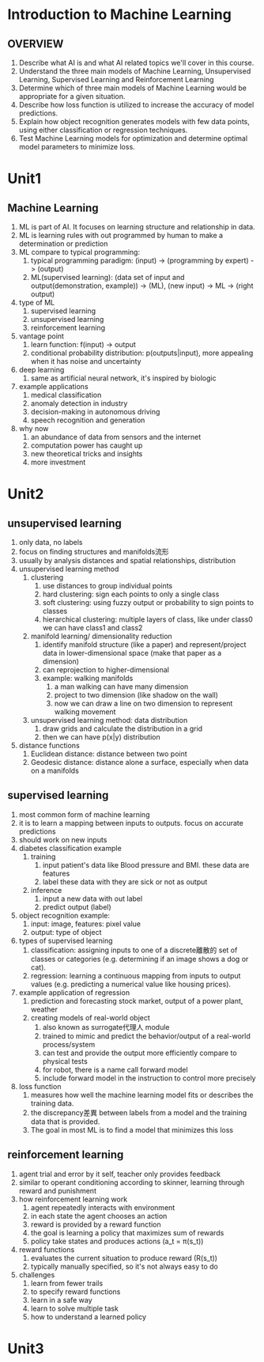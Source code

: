 # Introduction to Machine Learning
## OVERVIEW
1. Describe what AI is and what AI related topics we'll cover in this course.
2. Understand the three main models of Machine Learning, Unsupervised Learning, Supervised Learning and Reinforcement Learning
3. Determine which of three main models of Machine Learning would be appropriate for a given situation.
4. Describe how loss function is utilized to increase the accuracy of model predictions.  
5. Explain how object recognition generates models with few data points, using either classification or regression techniques.
6. Test Machine Learning models for optimization and determine optimal model parameters to minimize loss.


# Unit1
## Machine Learning
1. ML is part of AI. It focuses on learning structure and relationship in data.
2. ML is learning rules with out programmed by human to make a determination or prediction
3. ML compare to typical programming:
    1. typical programming paradigm: (input) -> (programming by expert) -> (output)
    2. ML(supervised learning): (data set of input and output(demonstration, example)) -> (ML), (new input) -> ML -> (right output)
4. type of ML
    1. supervised learning
    2. unsupervised learning
    3. reinforcement learning
5. vantage point
    1. learn function: f(input) -> output
    2. conditional probability distribution: p(outputs|input), more appealing when it has noise and uncertainty
6. deep learning
    1. same as artificial neural network, it's inspired by biologic
7. example applications
    1. medical classification
    2. anomaly detection in industry
    3. decision-making in autonomous driving
    4. speech recognition and generation
8. why now
    1. an abundance of data from sensors and the internet
    2. computation power has caught up
    3. new theoretical tricks and insights
    4. more investment

# Unit2
## unsupervised learning
1. only data, no labels
2. focus on finding structures and manifolds流形
3. usually by analysis distances and spatial relationships, distribution
4. unsupervised learning method
    1. clustering
        1. use distances to group individual points
        2. hard clustering: sign each points to only a single class
        3. soft clustering: using fuzzy output or probability to sign points to classes
        4. hierarchical clustering: multiple layers of class, like under class0 we can have class1 and class2
    2. manifold learning/ dimensionality reduction
        1. identify manifold structure (like a paper) and represent/project data in lower-dimensional space (make that paper as a dimension)
        2. can reprojection to higher-dimensional
        3. example: walking manifolds
            1. a man walking can have many dimension
            2. project to two dimension (like shadow on the wall)
            3. now we can draw a line on two dimension to represent walking movement
    3. unsupervised learning method: data distribution
        1. draw grids and calculate the distribution in a grid
        2. then we can have p(x|y) distribution
5. distance functions
    1. Euclidean distance: distance between two point
    2. Geodesic distance: distance alone a surface, especially when data on a manifolds

## supervised learning
1. most common form of machine learning
2. it is to learn a mapping between inputs to outputs. focus on accurate predictions
3. should work on new inputs
4. diabetes classification example
    1. training
        1. input patient's data like Blood pressure and BMI. these data are features
        2. label these data with they are sick or not as output
    2. inference
        1. input a new data with out label
        2. predict output (label)
5. object recognition example:
    1. input: image, features: pixel value
    2. output: type of object
6. types of supervised learning
    1. classification: assigning inputs to one of a discrete離散的 set of classes or categories (e.g. determining if an image shows a dog or cat).
    2. regression: learning a continuous mapping from inputs to output values (e.g. predicting a numerical value like housing prices).
7. example application of regression
    1. prediction and forecasting stock market, output of a power plant, weather
    2. creating models of real-world object
        1. also known as surrogate代理人 module
        2. trained to mimic and predict the behavior/output of a real-world process/system
        3. can test and provide the output more efficiently compare to physical tests
        4. for robot, there is a name call forward model
        5. include forward model in the instruction to control more precisely
8. loss function
    1. measures how well the machine learning model fits or describes the training data.
    2. the discrepancy差異 between labels from a model and the training data that is provided.
    3. The goal in most ML is to find a model that minimizes this loss

## reinforcement learning
1. agent trial and error by it self, teacher only provides feedback
2. similar to operant conditioning according to skinner, learning through reward and punishment
3. how reinforcement learning work
    1. agent repeatedly interacts with environment
    2. in each state the agent chooses an action
    3. reward is provided by a reward function
    4. the goal is learning a policy that maximizes sum of rewards
    5. policy take states and produces actions (a_t = π(s_t))
4. reward functions
    1. evaluates the current situation to produce reward (R(s_t))
    2. typically manually specified, so it's not always easy to do
5. challenges
    1. learn from fewer trails
    2. to specify reward functions
    3. learn in a safe way
    4. learn to solve multiple task
    5. how to understand a learned policy


# Unit3
